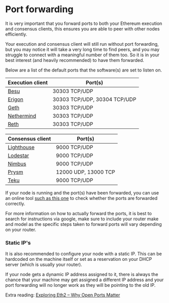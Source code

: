 # Port forwarding

It is very important that you forward ports to both your Ethereum execution and consensus clients, this ensures you are able to peer with other nodes efficiently.

Your execution and consensus client will still run without port forwarding, but you may notice it will take a very long time to find peers, and you may struggle to connect with a meaningful number of them too. So it is in your best interest (and heavily recommended) to have them forwarded.

Below are a list of the default ports that the software(s) are set to listen on.&#x20;

| Execution client                                                                                              | Port(s)                      |
| ------------------------------------------------------------------------------------------------------------- | ---------------------------- |
| [Besu](https://besu.hyperledger.org/en/stable/public-networks/how-to/connect/configure-ports/#p2p-networking) | 30303 TCP/UDP                |
| [Erigon](https://github.com/ledgerwatch/erigon#default-ports-and-protocols--firewalls)                        | 30303 TCP/UDP, 30304 TCP/UDP |
| [Geth](https://geth.ethereum.org/docs/fundamentals/security#networking-security)                              | 30303 TCP/UDP                |
| [Nethermind](https://docs.nethermind.io/nethermind/ethereum-client/configuration/network)                     | 30303 TCP/UDP                |
| [Reth](https://reth.rs/run/ports.html)                                                                        | 30303 TCP/UDP                |



| Consensus client                                                                                            | Port(s)              |
| ----------------------------------------------------------------------------------------------------------- | -------------------- |
| [Lighthouse](https://lighthouse-book.sigmaprime.io/advanced\_networking.html#nat-traversal-port-forwarding) | 9000 TCP/UDP         |
| [Lodestar](https://chainsafe.github.io/lodestar/run/beacon-management/networking/#nat-traversal)            | 9000 TCP/UDP         |
| [Nimbus](https://nimbus.guide/networking.html)                                                              | 9000 TCP/UDP         |
| [Prysm](https://docs.prylabs.network/docs/prysm-usage/p2p-host-ip#incoming-p2p-connection-prerequisites)    | 12000 UDP, 13000 TCP |
| [Teku](https://docs.teku.consensys.net/Reference/CLI/CLI-Syntax/#p2p-port)                                  | 9000 TCP/UDP         |

If your node is running and the port(s) have been forwarded, you can use an online tool [such as this one](https://www.yougetsignal.com/tools/open-ports/) to check whether the ports are forwarded correctly.

For more information on how to actually forward the ports, it is best to search for instructions via google, make sure to include your router make and model as the specific steps taken to forward ports will vary depending on your router.

### Static IP's

It is also recommended to configure your node with a static IP. This can be hardcoded on the machine itself or set as a reservation on your DHCP server (which is usually your router).

If your node gets a dynamic IP address assigned to it, there is always the chance that your machine may get assigned a different IP address and your port forwarding will no longer work as they will be pointing to the old IP.



Extra reading: [Exploring Eth2 – Why Open Ports Matter](https://www.symphonious.net/2021/08/14/exploring-eth2-why-open-ports-matter/)
